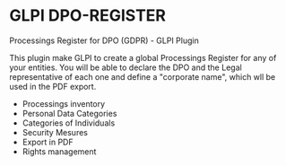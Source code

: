 # GLPI DPO-REGISTER
Processings Register for DPO (GDPR) - GLPI Plugin

This plugin make GLPI to create a global Processings Register for any of your entities.
You will be able to declare the DPO and the Legal representative of each one and define a "corporate name", which wll be used in the PDF export.

* Processings inventory
* Personal Data Categories
* Categories of Individuals
* Security Mesures
* Export in PDF
* Rights management
